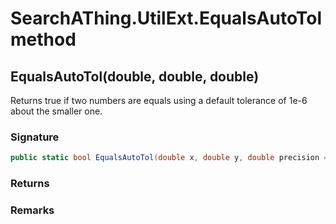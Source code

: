 # SearchAThing.UtilExt.EqualsAutoTol method
## EqualsAutoTol(double, double, double)
Returns true if two numbers are equals using a default tolerance of 1e-6 about the smaller one.

### Signature
```csharp
public static bool EqualsAutoTol(double x, double y, double precision = 1E-06d)
```
### Returns

### Remarks

